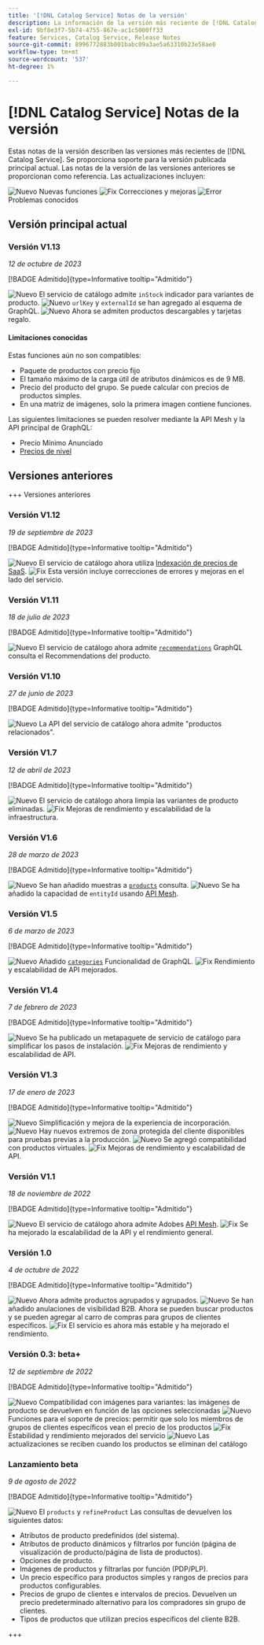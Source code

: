 ```yaml
---
title: '[!DNL Catalog Service] Notas de la versión'
description: La información de la versión más reciente de [!DNL Catalog Service] para Adobe Commerce.
exl-id: 9bf8e3f7-5b74-4755-867e-ac1c5000ff33
feature: Services, Catalog Service, Release Notes
source-git-commit: 8996772883b001babc09a3ae5a63310b23e58ae0
workflow-type: tm+mt
source-wordcount: '537'
ht-degree: 1%

---
```


# [!DNL Catalog Service] Notas de la versión

Estas notas de la versión describen las versiones más recientes de [!DNL Catalog Service].
Se proporciona soporte para la versión publicada principal actual. Las notas de la versión de las versiones anteriores se proporcionan como referencia.
Las actualizaciones incluyen:

![Nuevo](../assets/new.svg) Nuevas funciones
![Fix](../assets/fix.svg) Correcciones y mejoras
![Error](../assets/bug.svg) Problemas conocidos

## Versión principal actual

### Versión V1.13

_12 de octubre de 2023_

[!BADGE Admitido]{type=Informative tooltip="Admitido"}

![Nuevo](../assets/new.svg) El servicio de catálogo admite `inStock` indicador para variantes de producto.
![Nuevo](../assets/new.svg) `urlKey` y `externalId` se han agregado al esquema de GraphQL.
![Nuevo](../assets/new.svg) Ahora se admiten productos descargables y tarjetas regalo.

#### Limitaciones conocidas

Estas funciones aún no son compatibles:

* Paquete de productos con precio fijo
* El tamaño máximo de la carga útil de atributos dinámicos es de 9 MB.
* Precio del producto del grupo. Se puede calcular con precios de productos simples.
* En una matriz de imágenes, solo la primera imagen contiene funciones.

Las siguientes limitaciones se pueden resolver mediante la API Mesh y la API principal de GraphQL:

* Precio Mínimo Anunciado
* [Precios de nivel](mesh.md)

## Versiones anteriores

+++ Versiones anteriores

### Versión V1.12

_19 de septiembre de 2023_

[!BADGE Admitido]{type=Informative tooltip="Admitido"}

![Nuevo](../assets/new.svg) El servicio de catálogo ahora utiliza [Indexación de precios de SaaS](../price-index/index.md).
![Fix](../assets/fix.svg) Esta versión incluye correcciones de errores y mejoras en el lado del servicio.

### Versión V1.11

_18 de julio de 2023_

[!BADGE Admitido]{type=Informative tooltip="Admitido"}

![Nuevo](../assets/new.svg) El servicio de catálogo ahora admite [`recommendations`](https://developer.adobe.com/commerce/services/graphql/recommendations/recommendations/) GraphQL consulta el Recommendations del producto.

### Versión V1.10

_27 de junio de 2023_

[!BADGE Admitido]{type=Informative tooltip="Admitido"}

![Nuevo](../assets/new.svg) La API del servicio de catálogo ahora admite &quot;productos relacionados&quot;.

### Versión V1.7

_12 de abril de 2023_

[!BADGE Admitido]{type=Informative tooltip="Admitido"}

![Nuevo](../assets/new.svg) El servicio de catálogo ahora limpia las variantes de producto eliminadas.
![Fix](../assets/fix.svg) Mejoras de rendimiento y escalabilidad de la infraestructura.

### Versión V1.6

_28 de marzo de 2023_

[!BADGE Admitido]{type=Informative tooltip="Admitido"}

![Nuevo](../assets/new.svg) Se han añadido muestras a [`products`](https://developer.adobe.com/commerce/services/graphql/catalog-service/products/) consulta.
![Nuevo](../assets/new.svg) Se ha añadido la capacidad de `entityId` usando [API Mesh](mesh.md).

### Versión V1.5

_6 de marzo de 2023_

[!BADGE Admitido]{type=Informative tooltip="Admitido"}

![Nuevo](../assets/new.svg) Añadido [`categories`](https://developer.adobe.com/commerce/services/graphql/schema/catalog-service/categories/) Funcionalidad de GraphQL.
![Fix](../assets/fix.svg) Rendimiento y escalabilidad de API mejorados.

### Versión V1.4

_7 de febrero de 2023_

[!BADGE Admitido]{type=Informative tooltip="Admitido"}

![Nuevo](../assets/new.svg) Se ha publicado un metapaquete de servicio de catálogo para simplificar los pasos de instalación.
![Fix](../assets/fix.svg) Mejoras de rendimiento y escalabilidad de API.

### Versión V1.3

_17 de enero de 2023_

[!BADGE Admitido]{type=Informative tooltip="Admitido"}

![Nuevo](../assets/new.svg) Simplificación y mejora de la experiencia de incorporación.
![Nuevo](../assets/new.svg) Hay nuevos extremos de zona protegida del cliente disponibles para pruebas previas a la producción.
![Nuevo](../assets/new.svg) Se agregó compatibilidad con productos virtuales.
![Fix](../assets/fix.svg) Mejoras de rendimiento y escalabilidad de API.

### Versión V1.1

_18 de noviembre de 2022_

[!BADGE Admitido]{type=Informative tooltip="Admitido"}

![Nuevo](../assets/new.svg) El servicio de catálogo ahora admite Adobes [API Mesh](https://developer.adobe.com/graphql-mesh-gateway/).
![Fix](../assets/fix.svg) Se ha mejorado la escalabilidad de la API y el rendimiento general.

### Versión 1.0

_4 de octubre de 2022_

[!BADGE Admitido]{type=Informative tooltip="Admitido"}

![Nuevo](../assets/new.svg) Ahora admite productos agrupados y agrupados.
![Nuevo](../assets/new.svg) Se han añadido anulaciones de visibilidad B2B. Ahora se pueden buscar productos y se pueden agregar al carro de compras para grupos de clientes específicos.
![Fix](../assets/fix.svg) El servicio es ahora más estable y ha mejorado el rendimiento.

### Versión 0.3: beta+

_12 de septiembre de 2022_

[!BADGE Admitido]{type=Informative tooltip="Admitido"}

![Nuevo](../assets/new.svg) Compatibilidad con imágenes para variantes: las imágenes de producto se devuelven en función de las opciones seleccionadas
![Nuevo](../assets/new.svg) Funciones para el soporte de precios: permitir que solo los miembros de grupos de clientes específicos vean el precio de los productos
![Fix](../assets/fix.svg) Estabilidad y rendimiento mejorados del servicio
![Nuevo](../assets/new.svg) Las actualizaciones se reciben cuando los productos se eliminan del catálogo

### Lanzamiento beta

_9 de agosto de 2022_

[!BADGE Admitido]{type=Informative tooltip="Admitido"}

![Nuevo](../assets/new.svg) El `products` y `refineProduct` Las consultas de devuelven los siguientes datos:

* Atributos de producto predefinidos (del sistema).
* Atributos de producto dinámicos y filtrarlos por función (página de visualización de producto/página de lista de productos).
* Opciones de producto.
* Imágenes de productos y filtrarlas por función (PDP/PLP).
* Un precio específico para productos simples y rangos de precios para productos configurables.
* Precios de grupo de clientes e intervalos de precios. Devuelven un precio predeterminado alternativo para los compradores sin grupo de clientes.
* Tipos de productos que utilizan precios específicos del cliente B2B.

+++
